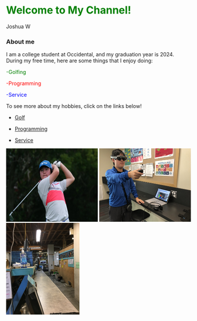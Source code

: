 <h1 style = "color: green;"> Welcome to My Channel!</h1>

Joshua W

### About me

I am a college student at Occidental, and my graduation year is 2024. During my free time, here are some things that I enjoy doing:
<p style="color:green;">-Golfing </p>
<p style="color:red;">-Programming </p>
<p style="color:blue;">-Service </p>

To see more about my hobbies, click on the links below!

- [Golf](https://drive.google.com/drive/u/0/folders/11YG19SSeHMfvkKjiqlNfXOTzOpGfSZE3)

- [Programming](https://drive.google.com/drive/u/0/folders/1YZCfdN-xubeeRI3KFFPYj87_ihUj-2KR)

- [Service](https://drive.google.com/drive/folders/1mlYuwd8PNryGlBDng3nkQOG6aZo-BStV?usp=sharing)

<img src="IMG-4182.JPG" alt="Golf" width="250" height="200"> <img src="IMG-3441.JPG" alt="Magic Leap" width="250" height="200"> <img src="IMG-0224.JPG" alt="FreeGeek" width="200" height="250">


